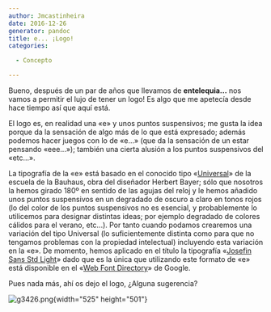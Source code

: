 ```yaml
---
author: Jmcastinheira
date: 2016-12-26
generator: pandoc
title: e... ¡Logo!
categories:

  - Concepto

---
```




Bueno, después de un par de años que llevamos de **entelequia...** nos
vamos a permitir el lujo de tener un logo! Es algo que me apetecía desde
hace tiempo así que aquí está.

El logo es, en realidad una «e» y unos puntos suspensivos; me gusta la
idea porque da la sensación de algo más de lo que está expresado; además
podemos hacer juegos con lo de «e...» (que da la sensación de un estar
pensando «eee...»); también una cierta alusión a los puntos suspensivos
del «etc...».

La tipografía de la «e» está basado en el conocido tipo
«[Universal](http://es.letrag.com/tipografia.php?id=43)» de la escuela
de la Bauhaus, obra del diseñador Herbert Bayer; sólo que nosotros la
hemos girado 180º en sentido de las agujas del reloj y le hemos añadido
unos puntos suspensivos en un degradado de oscuro a claro en tonos rojos
(lo del color de los puntos suspensivos no es esencial, y probablemente
lo utilicemos para designar distintas ideas; por ejemplo degradado de
colores cálidos para el verano, etc...). Por tanto cuando podamos
crearemos una variación del tipo Universal (lo suficientemente distinta
como para que no tengamos problemas con la propiedad intelectual)
incluyendo esta variación en la «e». De momento, hemos aplicado en el
título la tipografía «[Josefin Sans Std
Light](http://code.google.com/webfonts/family?family=Josefin+Sans+Std+Light#specimen)»
dado que es la única que utilizando este formato de «e» está disponible
en el «[Web Font Directory](http://code.google.com/webfonts)» de Google.

Pues nada más, ahí os dejo el logo, ¿Alguna sugerencia?

![g3426.png](http://bligoo.com/media/users/0/46816/images/public/4621/g3426.png?v=1280136542011){width="525"
height="501"}
